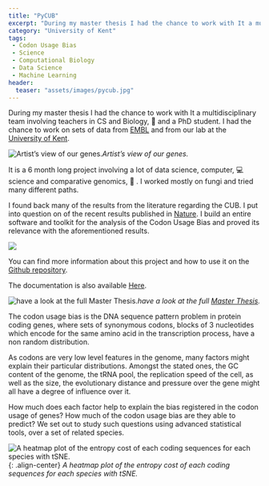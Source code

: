 ```yaml
---
title: "PyCUB"
excerpt: "During my master thesis I had the chance to work with It a multidisciplinary team involving teachers in CS and Biology and a PhD student."
category: "University of Kent"
tags:
 - Codon Usage Bias
 - Science
 - Computational Biology
 - Data Science
 - Machine Learning
header:
  teaser: "assets/images/pycub.jpg"
---
```


During my master thesis I had the chance to work with It a multidisciplinary team involving teachers in CS and Biology, 🧪 and a PhD student. I had the chance to work on sets of data from [EMBL](https://www.embl.de/) and from our lab at the [University of Kent](https://www.kent.ac.uk/).

![Artist’s view of our genes.](https://cdn-images-1.medium.com/max/2560/1*rvqD2_KudxzegN6QWmnBFQ.jpeg)*Artist’s view of our genes.*

It is a 6 month long project involving a lot of data science, computer, 💻 science and comparative genomics, 🧬 . I worked mostly on fungi and tried many different paths.

I found back many of the results from the literature regarding the CUB. I put into question on of the recent results published in [Nature](https://www.nature.com/articles/ncomms6876). I build an entire software and toolkit for the analysis of the Codon Usage Bias and proved its relevance with the aforementioned results.

![](https://cdn-images-1.medium.com/max/4000/1*3Fx7Olxmyut55YOmzJWyNg.png)

You can find more information about this project and how to use it on the [Github repository](https://github.com/jkobject/pycub).

The documentation is also available [Here](https://www.jkobject.com/pycub).

![have a look at the full [Master Thesis](https://www.jkobject.com/project/PyCUB.pdf).](https://cdn-images-1.medium.com/max/4000/1*-Ih-Pp12oQIsjw7PKSHbLQ.png)*have a look at the full [Master Thesis](https://www.jkobject.com/project/PyCUB.pdf).*

The codon usage bias is the DNA sequence pattern problem in protein coding genes, where sets of synonymous codons, blocks of 3 nucleotides which encode for the same amino acid in the transcription process, have a non random distribution.

As codons are very low level features in the genome, many factors might explain their particular distributions. Amongst the stated ones, the GC content of the genome, the tRNA pool, the replication speed of the cell, as well as the size, the evolutionary distance and pressure over the gene might all have a degree of influence over it.

How much does each factor help to explain the bias registered in the codon usage of genes? How much of the codon usage bias are they able to predict?
 We set out to study such questions using advanced statistical tools, over a set of related species.

![A heatmap plot of the entropy cost of each coding sequences for each species with tSNE.](https://cdn-images-1.medium.com/max/2000/1*opLw1ha18qYeFDUpac3hFg.png){: .align-center}
*A heatmap plot of the entropy cost of each coding sequences for each species with tSNE.*
